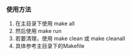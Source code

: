 ### 使用方法
1. 在主目录下使用 make all
2. 然后使用 make run
3. 若要清理，使用 make clean 或 make cleanall
4. 具体参考主目录下的Makefile
